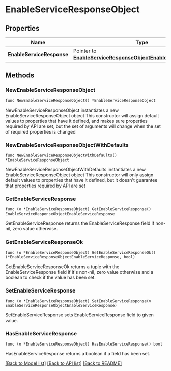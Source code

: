 # EnableServiceResponseObject

## Properties

Name | Type | Description | Notes
------------ | ------------- | ------------- | -------------
**EnableServiceResponse** | Pointer to [**EnableServiceResponseObjectEnableServiceResponse**](EnableServiceResponseObjectEnableServiceResponse.md) |  | [optional] 

## Methods

### NewEnableServiceResponseObject

`func NewEnableServiceResponseObject() *EnableServiceResponseObject`

NewEnableServiceResponseObject instantiates a new EnableServiceResponseObject object
This constructor will assign default values to properties that have it defined,
and makes sure properties required by API are set, but the set of arguments
will change when the set of required properties is changed

### NewEnableServiceResponseObjectWithDefaults

`func NewEnableServiceResponseObjectWithDefaults() *EnableServiceResponseObject`

NewEnableServiceResponseObjectWithDefaults instantiates a new EnableServiceResponseObject object
This constructor will only assign default values to properties that have it defined,
but it doesn't guarantee that properties required by API are set

### GetEnableServiceResponse

`func (o *EnableServiceResponseObject) GetEnableServiceResponse() EnableServiceResponseObjectEnableServiceResponse`

GetEnableServiceResponse returns the EnableServiceResponse field if non-nil, zero value otherwise.

### GetEnableServiceResponseOk

`func (o *EnableServiceResponseObject) GetEnableServiceResponseOk() (*EnableServiceResponseObjectEnableServiceResponse, bool)`

GetEnableServiceResponseOk returns a tuple with the EnableServiceResponse field if it's non-nil, zero value otherwise
and a boolean to check if the value has been set.

### SetEnableServiceResponse

`func (o *EnableServiceResponseObject) SetEnableServiceResponse(v EnableServiceResponseObjectEnableServiceResponse)`

SetEnableServiceResponse sets EnableServiceResponse field to given value.

### HasEnableServiceResponse

`func (o *EnableServiceResponseObject) HasEnableServiceResponse() bool`

HasEnableServiceResponse returns a boolean if a field has been set.


[[Back to Model list]](../README.md#documentation-for-models) [[Back to API list]](../README.md#documentation-for-api-endpoints) [[Back to README]](../README.md)


